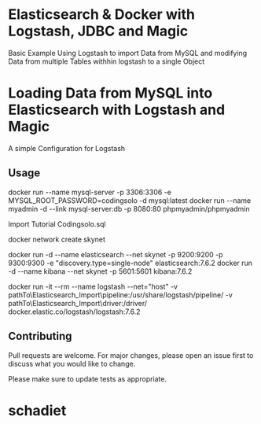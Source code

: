 # Elasticsearch & Docker with Logstash, JDBC and Magic
Basic Example Using Logstash to import Data from MySQL and modifying Data from 
multiple Tables withhin logstash to a single Object 

# Loading Data from MySQL into Elasticsearch with Logstash and Magic 

A simple Configuration for Logstash


## Usage

docker run --name mysql-server -p 3306:3306 -e MYSQL_ROOT_PASSWORD=codingsolo -d mysql:latest
docker run --name myadmin -d --link mysql-server:db -p 8080:80 phpmyadmin/phpmyadmin

Import Tutorial Codingsolo.sql

docker network create skynet

docker run -d --name elasticsearch --net skynet -p 9200:9200 -p 9300:9300 -e "discovery.type=single-node" elasticsearch:7.6.2
docker run -d --name kibana --net skynet -p 5601:5601 kibana:7.6.2

docker run -it --rm --name logstash --net="host" -v pathTo\Elasticsearch_Import\pipeline\:/usr/share/logstash/pipeline/ -v pathTo\Elasticsearch_Import\driver\:/driver/  docker.elastic.co/logstash/logstash:7.6.2


## Contributing
Pull requests are welcome. For major changes, please open an issue first to discuss what you would like to change.

Please make sure to update tests as appropriate.

# schadiet